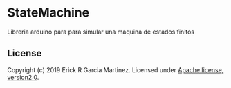 # StateMachine
Libreria arduino para para simular una maquina de estados finitos

## License
Copyright (c) 2019 Erick R Garcia Martinez.
Licensed under [Apache license, version2.0](LICENSE).
